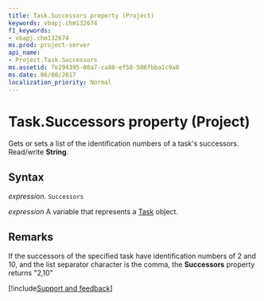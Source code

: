 ```yaml
---
title: Task.Successors property (Project)
keywords: vbapj.chm132674
f1_keywords:
- vbapj.chm132674
ms.prod: project-server
api_name:
- Project.Task.Successors
ms.assetid: 7e294395-00a7-ca80-ef58-506fbba1c9a8
ms.date: 06/08/2017
localization_priority: Normal
---
```



# Task.Successors property (Project)

Gets or sets a list of the identification numbers of a task's successors. Read/write  **String**.


## Syntax

_expression_. `Successors`

_expression_ A variable that represents a [Task](./Project.Task.md) object.


## Remarks

If the successors of the specified task have identification numbers of 2 and 10, and the list separator character is the comma, the  **Successors** property returns "2,10"

[!include[Support and feedback](~/includes/feedback-boilerplate.md)]